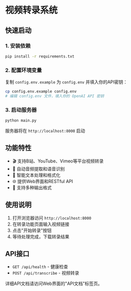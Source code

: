 # 视频转录系统

## 快速启动

### 1. 安装依赖
```bash
pip install -r requirements.txt
```

### 2. 配置环境变量
复制 `config.env.example` 为 `config.env` 并填入你的API密钥：
```bash
cp config.env.example config.env
# 编辑 config.env 文件，填入你的 OpenAI API 密钥
```

### 3. 启动服务器
```bash
python main.py
```

服务器将在 `http://localhost:8000` 启动

## 功能特性

- 🎬 支持B站、YouTube、Vimeo等平台视频转录
- 🎵 自动音频提取和语音识别
- 📝 智能文本处理和格式化
- 🌐 提供Web界面和RESTful API
- 📱 支持多种输出格式

## 使用说明

1. 打开浏览器访问 `http://localhost:8000`
2. 在转录功能页面输入视频链接
3. 点击"开始转录"按钮
4. 等待处理完成，下载转录结果

## API接口

- `GET /api/health` - 健康检查
- `POST /api/transcribe` - 视频转录

详细API文档请访问Web界面的"API文档"标签页。 